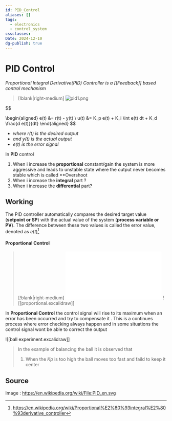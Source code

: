 ```yaml
---
id: PID_Control
aliases: []
tags:
  - electronics
  - control_system
cssclasses: 
Date: 2024-12-10
dg-publish: true
---
```

# PID Control 

*Proportional Integral Derivative(PID) Controller is a [[Feedback]] based control mechanism*

>[!blank|right-medium]
>![pid1.png](pid1.png)

$$

\begin{aligned}
    e(t) &= r(t) - y(t) \\
    u(t) &= K_p e(t) + K_i \int e(t) dt + K_d \frac{d e(t)}{dt}
\end{aligned}
$$
- *where $r(t)$ is the desired output*
- *and $y(t)$ is the actual output*
- *$e(t)$ is the error signal*

In **PID** control 

1. When i increase the **proportional** constant/gain the system is more aggressive and leads to unstable state where the output never becomes stable which is called **Overshoot
2. When i increase the **integral** part ?
3. When i increase the **differential** part?

## Working

The PID controller automatically compares the desired target value (**setpoint or SP**) with the actual value of the system (**process variable or PV**). The difference between these two values is called the error value, denoted as $e(t)$[^1]

[^1]:https://en.wikipedia.org/wiki/Proportional%E2%80%93integral%E2%80%93derivative_controller

#### Proportional Control
>[!blank|right-medium]
>![](proportional%20Control.excalidraw.md)
![[proportional.excalidraw]]

In **Proportional Control** the control signal will rise to its maximum when an error has been occurred and try to compensate it . This is a continues process where error checking always happen and in some situations the control signal wont be able to correct the output 

![[ball experiment.excalidraw]]

> In the example of balancing the ball it is observed that 
> 1. When the $Kp$ is too high the ball moves too fast and faild to keep it center 
  
## Source 
Image : https://en.wikipedia.org/wiki/File:PID_en.svg

